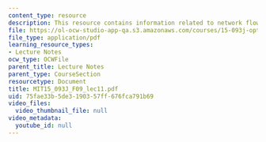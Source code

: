```yaml
---
content_type: resource
description: This resource contains information related to network flows II.
file: https://ol-ocw-studio-app-qa.s3.amazonaws.com/courses/15-093j-optimization-methods-fall-2009/75fae33b5de3190357ff676fca791b69_MIT15_093J_F09_lec11.pdf
file_type: application/pdf
learning_resource_types:
- Lecture Notes
ocw_type: OCWFile
parent_title: Lecture Notes
parent_type: CourseSection
resourcetype: Document
title: MIT15_093J_F09_lec11.pdf
uid: 75fae33b-5de3-1903-57ff-676fca791b69
video_files:
  video_thumbnail_file: null
video_metadata:
  youtube_id: null
---
```

